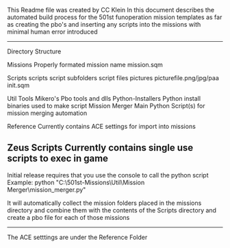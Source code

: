 This Readme file was created by CC Klein 
In this document describes the automated build process for the 501st
funoperation mission templates as far as creating the pbo's and inserting
any scripts into the missions with minimal human error introduced

-------------------------------------------------------------------
Directory Structure

Missions
	Properly formated mission name
		mission.sqm
		
Scripts
	scripts
		script subfolders
			script files
	pictures
		picturefile.png/jpg/paa
	init.sqm

Util
        Tools
		Mikero's Pbo tools and dlls
	Python-Installers
		Python install binaries used to make script
	Mission Merger
		Main Python Script(s) for mission merging automation

Reference
        Currently contains ACE settings for import into missions

Zeus Scripts
        Currently contains single use scripts to exec in game
--------------------------------------------------------------------

Initial release requires that you use the console to call the python script
Example: python "C:\501st-Missions\Util\Mission Merger\mission_merger.py"

It will automatically collect the mission folders placed in the missions directory
and combine them with the contents of the Scripts directory and create a pbo file
for each of those missions

--------------------------------------------------------------------

The ACE setttings are under the Reference Folder
